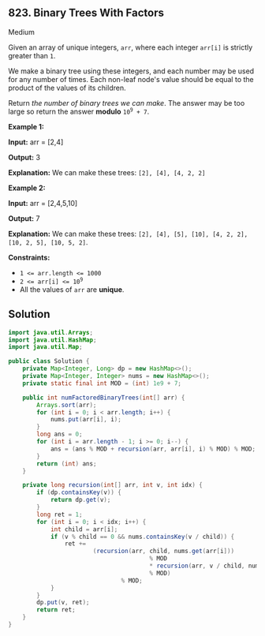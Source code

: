 ## 823\. Binary Trees With Factors

Medium

Given an array of unique integers, `arr`, where each integer `arr[i]` is strictly greater than `1`.

We make a binary tree using these integers, and each number may be used for any number of times. Each non-leaf node's value should be equal to the product of the values of its children.

Return _the number of binary trees we can make_. The answer may be too large so return the answer **modulo** <code>10<sup>9</sup> + 7</code>.

**Example 1:**

**Input:** arr = [2,4]

**Output:** 3

**Explanation:** We can make these trees: `[2], [4], [4, 2, 2]`

**Example 2:**

**Input:** arr = [2,4,5,10]

**Output:** 7

**Explanation:** We can make these trees: `[2], [4], [5], [10], [4, 2, 2], [10, 2, 5], [10, 5, 2]`.

**Constraints:**

*   `1 <= arr.length <= 1000`
*   <code>2 <= arr[i] <= 10<sup>9</sup></code>
*   All the values of `arr` are **unique**.

## Solution

```java
import java.util.Arrays;
import java.util.HashMap;
import java.util.Map;

public class Solution {
    private Map<Integer, Long> dp = new HashMap<>();
    private Map<Integer, Integer> nums = new HashMap<>();
    private static final int MOD = (int) 1e9 + 7;

    public int numFactoredBinaryTrees(int[] arr) {
        Arrays.sort(arr);
        for (int i = 0; i < arr.length; i++) {
            nums.put(arr[i], i);
        }
        long ans = 0;
        for (int i = arr.length - 1; i >= 0; i--) {
            ans = (ans % MOD + recursion(arr, arr[i], i) % MOD) % MOD;
        }
        return (int) ans;
    }

    private long recursion(int[] arr, int v, int idx) {
        if (dp.containsKey(v)) {
            return dp.get(v);
        }
        long ret = 1;
        for (int i = 0; i < idx; i++) {
            int child = arr[i];
            if (v % child == 0 && nums.containsKey(v / child)) {
                ret +=
                        (recursion(arr, child, nums.get(arr[i]))
                                        % MOD
                                        * recursion(arr, v / child, nums.get(v / child))
                                        % MOD)
                                % MOD;
            }
        }
        dp.put(v, ret);
        return ret;
    }
}
```